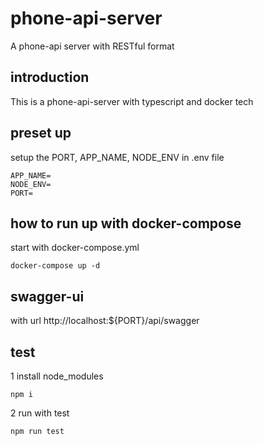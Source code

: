 # phone-api-server

A phone-api server with RESTful format

## introduction

This is a phone-api-server with typescript and docker tech

## preset up
setup the PORT, APP_NAME, NODE_ENV in .env file
```script==
APP_NAME=
NODE_ENV=
PORT=
```

## how to run up with docker-compose
start with docker-compose.yml
```script==
docker-compose up -d
```

## swagger-ui

with url
http://localhost:${PORT}/api/swagger

## test 
1 install node_modules
```script===
npm i
```
2 run with test
```script===
npm run test
```
